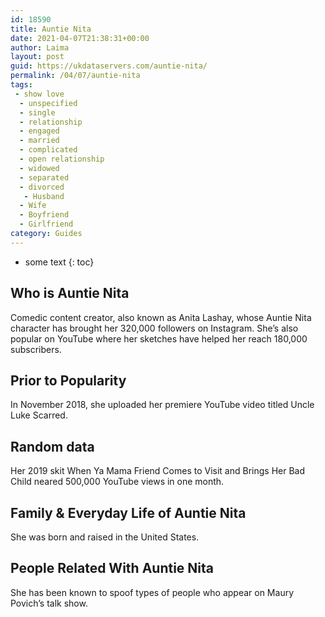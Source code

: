 ```yaml
---
id: 18590
title: Auntie Nita
date: 2021-04-07T21:38:31+00:00
author: Laima
layout: post
guid: https://ukdataservers.com/auntie-nita/
permalink: /04/07/auntie-nita
tags:
 - show love
  - unspecified
  - single
  - relationship
  - engaged
  - married
  - complicated
  - open relationship
  - widowed
  - separated
  - divorced
   - Husband
  - Wife
  - Boyfriend
  - Girlfriend
category: Guides
---
```


* some text
{: toc}


## Who is Auntie Nita
                  
                  
                  
Comedic content creator, also known as Anita Lashay, whose Auntie Nita character has brought her 320,000 followers on Instagram. She&#8217;s also popular on YouTube where her sketches have helped her reach 180,000 subscribers.
                  
              
            
              
            
                
                
                
## Prior to Popularity
                  
                  
                  
In November 2018, she uploaded her premiere YouTube video titled Uncle Luke Scarred.
                  
              
            
              
            
                
                
                
## Random data
                  
                  
                  
Her 2019 skit When Ya Mama Friend Comes to Visit and Brings Her Bad Child neared 500,000 YouTube views in one month.
                  
              
            
              
            
                
                
                
## Family & Everyday Life of Auntie Nita
                  
                  
                  
She was born and raised in the United States.
                  
              
            
              
            
                
                
                
## People Related With Auntie Nita
                  
                  
                  
She has been known to spoof types of people who appear on Maury Povich&#8217;s talk show.
                  
              
            
              
            
                
              
            
              
              
            
            
              
            
          
          
          